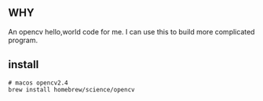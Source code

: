 ## WHY

An opencv hello,world code for me. I can use  this to build more complicated program.

## install

```
# macos opencv2.4
brew install homebrew/science/opencv
```
